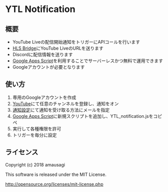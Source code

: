 # YTL Notification
## 概要
- YouTube Liveの配信開始通知をトリガーにAPIコールを行います
- [HLS Bridge](https://github.com/yukimochi/VRC_HLS)にYouTube LiveのURLを送ります
- Discordに配信情報を送ります
- [Google Apps Script](https://script.google.com/home)を利用することでサーバーレスかつ無料で運用できます
- Googleアカウントが必要となります

## 使い方
1. 専用のGoogleアカウントを作成
1. [YouTube](https://www.youtube.com/)にて任意のチャンネルを登録し、通知をオン
1. [通知設定](https://www.youtube.com/account_notifications)にて通知を受け取る方法にメールを指定
1. [Google Apps Script](https://script.google.com/home)に新規スクリプトを追加し、YTL_notification.jsをコピペ
1. 実行して各種権限を許可
1. トリガーを毎分に設定

## ライセンス
Copyright (c) 2018 amausagi

This software is released under the MIT License.

http://opensource.org/licenses/mit-license.php